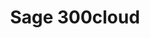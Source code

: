 ---
title: "Sage 300cloud"
seoTitle: "Sage 300cloud Getting Started"
seoDescription: "Integrate your Sage 300cloud with supported B2B and B2C Systems through Stock2Shop"
seoKeyword: ["Sage 300cloud", "Integrations"]
type: help
source: "sage-300cloud"
tags: ["gettingstarted", "sage-300cloud"]
draft: true
---